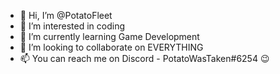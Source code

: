 - 👋 Hi, I’m @PotatoFleet
- 👀 I’m interested in coding
- 🌱 I’m currently learning Game Development
- 💞️ I’m looking to collaborate on EVERYTHING
- 📫 You can reach me on Discord - PotatoWasTaken#6254 😉 
